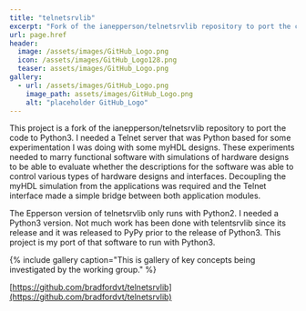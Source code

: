 ```yaml
---
title: "telnetsrvlib"
excerpt: "Fork of the ianepperson/telnetsrvlib repository to port the code to Python3"
url: page.href
header:
  image: /assets/images/GitHub_Logo.png
  icon: /assets/images/GitHub_Logo128.png
  teaser: assets/images/GitHub_Logo.png
gallery:
  - url: /assets/images/GitHub_Logo.png
    image_path: assets/images/GitHub_Logo.png
    alt: "placeholder GitHub_Logo"
---
```

This project is a fork of the ianepperson/telnetsrvlib repository to port the code to Python3.  I needed a Telnet server that was Python based for some experimentation I was doing with some myHDL designs.  These experiments needed to marry functional software with simulations of hardware designs to be able to evaluate whether the descriptions for the software was able to control various types of hardware designs and interfaces.  Decoupling the myHDL simulation from the applications was required and the Telnet interface made a simple bridge between both application modules.

The Epperson version of telnetsrvlib only runs with Python2.  I needed a Python3 version.  Not much work has been done with telentsrvlib since its release and it was released to PyPy prior to the release of Python3.  This project is my port of that software to run with Python3.

{% include gallery caption="This is gallery of key concepts being investigated by the working group." %}

[https://github.com/bradfordvt/telnetsrvlib](https://github.com/bradfordvt/telnetsrvlib)
